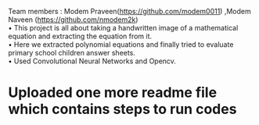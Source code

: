 Team members : Modem Praveen(https://github.com/modem0011) ,Modem Naveen (https://github.com/nmodem2k)  </br>
•	  This project is all about taking a handwritten image of a mathematical equation and extracting the equation from it.</br>
•	  Here we extracted polynomial equations and finally tried to evaluate primary school children answer sheets.</br>
•	  Used Convolutional Neural Networks and Opencv.

# Uploaded one more readme file which contains steps to run codes

